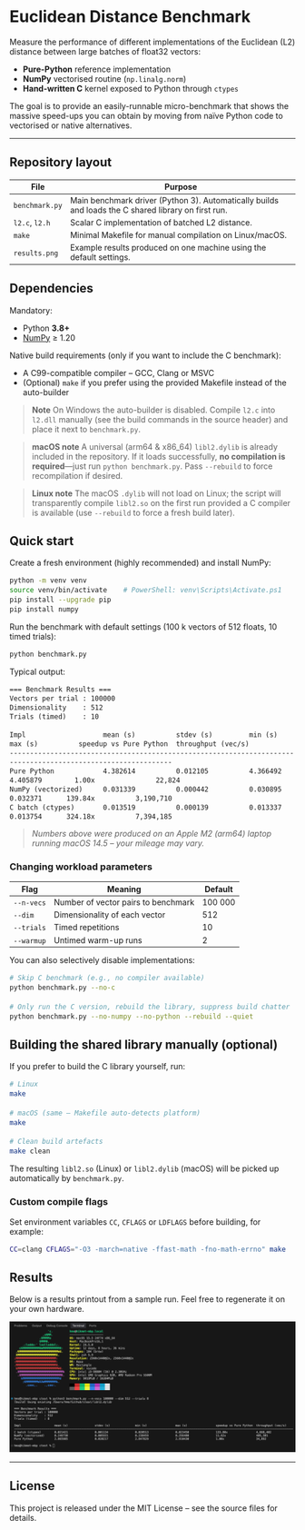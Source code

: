 # Euclidean Distance Benchmark

Measure the performance of different implementations of the Euclidean (L2) distance between large batches of float32 vectors:

* **Pure-Python** reference implementation
* **NumPy** vectorised routine (`np.linalg.norm`)
* **Hand-written C** kernel exposed to Python through `ctypes`

The goal is to provide an easily-runnable micro-benchmark that shows the massive speed-ups you can obtain by moving from naïve Python code to vectorised or native alternatives.

---

## Repository layout

File | Purpose
--- | ---
`benchmark.py` | Main benchmark driver (Python 3). Automatically builds and loads the C shared library on first run.
`l2.c`, `l2.h` | Scalar C implementation of batched L2 distance.
`make` | Minimal Makefile for manual compilation on Linux/macOS.
`results.png` | Example results produced on one machine using the default settings.

## Dependencies

Mandatory:

* Python **3.8+**
* [NumPy](https://numpy.org/) ≥ 1.20

Native build requirements (only if you want to include the C benchmark):

* A C99-compatible compiler – GCC, Clang or MSVC
* (Optional) `make` if you prefer using the provided Makefile instead of the auto-builder

> **Note**
> On Windows the auto-builder is disabled. Compile `l2.c` into `l2.dll` manually (see the build commands in the source header) and place it next to `benchmark.py`.

> **macOS note**
> A universal (arm64 & x86_64) `libl2.dylib` is already included in the repository. If it loads successfully, **no compilation is required**—just run `python benchmark.py`. Pass `--rebuild` to force recompilation if desired.

> **Linux note**
> The macOS `.dylib` will not load on Linux; the script will transparently compile `libl2.so` on the first run provided a C compiler is available (use `--rebuild` to force a fresh build later).

## Quick start

Create a fresh environment (highly recommended) and install NumPy:

```bash
python -m venv venv
source venv/bin/activate    # PowerShell: venv\Scripts\Activate.ps1
pip install --upgrade pip
pip install numpy
```

Run the benchmark with default settings (100 k vectors of 512 floats, 10 timed trials):

```bash
python benchmark.py
```

Typical output:

```
=== Benchmark Results ===
Vectors per trial : 100000
Dimensionality    : 512
Trials (timed)    : 10

Impl                   mean (s)          stdev (s)         min (s)          max (s)          speedup vs Pure Python  throughput (vec/s)
--------------------------------------------------------------------------------------------------------------
Pure Python            4.382614          0.012105          4.366492          4.405879        1.00x               22,824
NumPy (vectorized)     0.031339          0.000442          0.030895          0.032371      139.84x          3,190,710
C batch (ctypes)       0.013519          0.000139          0.013337          0.013754      324.18x          7,394,185
```

> *Numbers above were produced on an Apple M2 (arm64) laptop running macOS 14.5 – your mileage may vary.*

### Changing workload parameters

Flag | Meaning | Default
--- | --- | ---
`--n-vecs` | Number of vector pairs to benchmark | 100 000
`--dim` | Dimensionality of each vector | 512
`--trials` | Timed repetitions | 10
`--warmup` | Untimed warm-up runs | 2

You can also selectively disable implementations:

```bash
# Skip C benchmark (e.g., no compiler available)
python benchmark.py --no-c

# Only run the C version, rebuild the library, suppress build chatter
python benchmark.py --no-numpy --no-python --rebuild --quiet
```

## Building the shared library manually (optional)

If you prefer to build the C library yourself, run:

```bash
# Linux
make

# macOS (same – Makefile auto-detects platform)
make

# Clean build artefacts
make clean
```

The resulting `libl2.so` (Linux) or `libl2.dylib` (macOS) will be picked up automatically by `benchmark.py`.

### Custom compile flags

Set environment variables `CC`, `CFLAGS` or `LDFLAGS` before building, for example:

```bash
CC=clang CFLAGS="-O3 -march=native -ffast-math -fno-math-errno" make
```

## Results  

Below is a results printout from a sample run. Feel free to regenerate it on your own hardware.

![Benchmark results](results.png)

---

## License

This project is released under the MIT License – see the source files for details.
